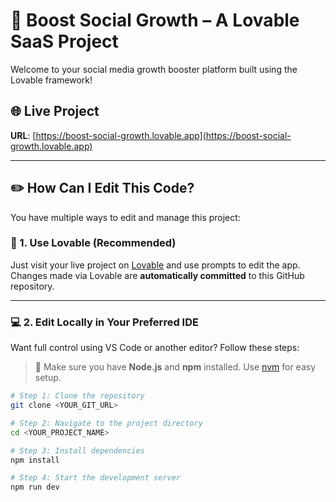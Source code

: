 # 🚀 Boost Social Growth – A Lovable SaaS Project

Welcome to your social media growth booster platform built using the Lovable framework!

## 🌐 Live Project

**URL**: [https://boost-social-growth.lovable.app](https://boost-social-growth.lovable.app)

---

## ✏️ How Can I Edit This Code?

You have multiple ways to edit and manage this project:

### 🧠 1. Use Lovable (Recommended)

Just visit your live project on [Lovable](https://boost-social-growth.lovable.app) and use prompts to edit the app.  
Changes made via Lovable are **automatically committed** to this GitHub repository.

---

### 💻 2. Edit Locally in Your Preferred IDE

Want full control using VS Code or another editor? Follow these steps:

> 📌 Make sure you have **Node.js** and **npm** installed. Use [nvm](https://github.com/nvm-sh/nvm#installing-and-updating) for easy setup.

```bash
# Step 1: Clone the repository
git clone <YOUR_GIT_URL>

# Step 2: Navigate to the project directory
cd <YOUR_PROJECT_NAME>

# Step 3: Install dependencies
npm install

# Step 4: Start the development server
npm run dev
